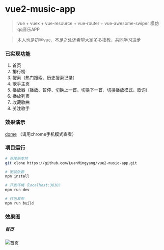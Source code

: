 # vue2-music-app

> vue + vuex + vue-resource + vue-router + vue-awesome-swiper 模仿qq音乐APP

> 本人也是初学vue，不足之处还希望大家多多指教，共同学习进步

### 已实现功能
1. 首页
2. 排行榜
3. 搜索（热门搜索、历史搜索记录）
4. 歌手主页
5. 播放器（播放、暂停、切换上一首、切换下一首、切换播放模式、歌词）
6. 播放列表
7. 收藏歌曲
8. 关注歌手

### 效果演示

[dome](https://luanmingyang.github.io/vue2-music-app/dist/index.html) （请用chrome手机模式查看）

### 项目运行

``` bash
# 克隆到本地
git clone https://github.com/LuanMingyang/vue2-music-app.git

# 安装依赖
npm install

# 开发环境（localhost:3030）
npm run dev

# 打包发布
npm run build
```

### 效果图

##### 首页

![首页](https://github.com/LuanMingyang/vue2-music-app/raw/master/preview/musicHall.png)